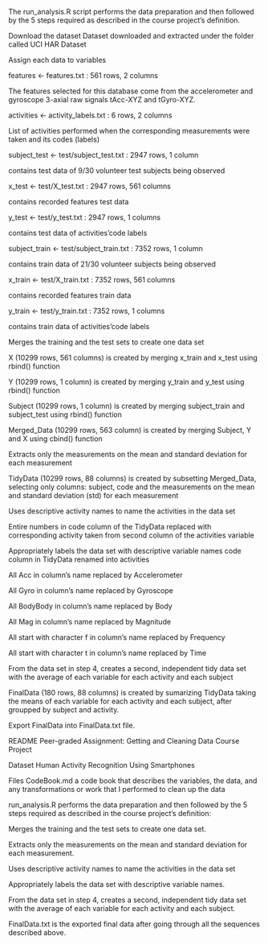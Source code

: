 The run_analysis.R script performs the data preparation and then followed by the 5 steps required as described 
in the course project’s definition.

Download the dataset
Dataset downloaded and extracted under the folder called UCI HAR Dataset

Assign each data to variables

features <- features.txt : 561 rows, 2 columns 

The features selected for this database come from the accelerometer and gyroscope 3-axial raw signals tAcc-XYZ and tGyro-XYZ.

activities <- activity_labels.txt : 6 rows, 2 columns 

List of activities performed when the corresponding measurements were taken and its codes (labels)

subject_test <- test/subject_test.txt : 2947 rows, 1 column 

contains test data of 9/30 volunteer test subjects being observed

x_test <- test/X_test.txt : 2947 rows, 561 columns 

contains recorded features test data

y_test <- test/y_test.txt : 2947 rows, 1 columns 

contains test data of activities’code labels

subject_train <- test/subject_train.txt : 7352 rows, 1 column 

contains train data of 21/30 volunteer subjects being observed

x_train <- test/X_train.txt : 7352 rows, 561 columns 

contains recorded features train data

y_train <- test/y_train.txt : 7352 rows, 1 columns 

contains train data of activities’code labels

Merges the training and the test sets to create one data set

X (10299 rows, 561 columns) is created by merging x_train and x_test using rbind() function

Y (10299 rows, 1 column) is created by merging y_train and y_test using rbind() function

Subject (10299 rows, 1 column) is created by merging subject_train and subject_test using rbind() function

Merged_Data (10299 rows, 563 column) is created by merging Subject, Y and X using cbind() function

Extracts only the measurements on the mean and standard deviation for each measurement

TidyData (10299 rows, 88 columns) is created by subsetting Merged_Data, selecting only columns: subject, 
code and the measurements on the mean and standard deviation (std) for each measurement

Uses descriptive activity names to name the activities in the data set

Entire numbers in code column of the TidyData replaced with corresponding activity taken from second column of the  activities variable

Appropriately labels the data set with descriptive variable names
code column in TidyData renamed into activities

All Acc in column’s name replaced by Accelerometer

All Gyro in column’s name replaced by Gyroscope

All BodyBody in column’s name replaced by Body

All Mag in column’s name replaced by Magnitude

All start with character f in column’s name replaced by Frequency

All start with character t in column’s name replaced by Time

From the data set in step 4, creates a second, independent tidy data set with the average of each variable for each activity 
and each subject

FinalData (180 rows, 88 columns) is created by sumarizing TidyData taking the means of each variable for each activity and each subject,
after groupped by subject and activity.

Export FinalData into FinalData.txt file.

README
Peer-graded Assignment: Getting and Cleaning Data Course Project

Dataset
Human Activity Recognition Using Smartphones

Files
CodeBook.md a code book that describes the variables, the data, and any transformations or work that I performed to clean up the data

run_analysis.R performs the data preparation and then followed by the 5 steps required as described in the course project’s definition:

Merges the training and the test sets to create one data set.

Extracts only the measurements on the mean and standard deviation for each measurement.

Uses descriptive activity names to name the activities in the data set

Appropriately labels the data set with descriptive variable names.

From the data set in step 4, creates a second, independent tidy data set with the average of each variable for each 
activity and each subject.

FinalData.txt is the exported final data after going through all the sequences described above.
